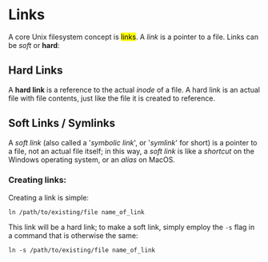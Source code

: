 # Links

A core Unix filesystem concept is <mark>links</mark>. A *link* is a pointer to a file. Links can be *soft* or **hard**:

## Hard Links

A **hard link** is a reference to the actual *inode* of a file. A hard link is an actual file with file contents, just like the file it is created to reference. 

## Soft Links / Symlinks

A *soft link* (also called a '*symbolic link*', or '*symlink*' for short) is a pointer to a file, not an actual file itself; in this way, a *soft link* is like a *shortcut* on the Windows operating system, or an *alias* on MacOS.

### Creating links:

Creating a link is simple:

`ln /path/to/existing/file name_of_link`

This link will be a hard link; to make a soft link, simply employ the `-s` flag in a command that is otherwise the same:

`ln -s /path/to/existing/file name_of_link`
